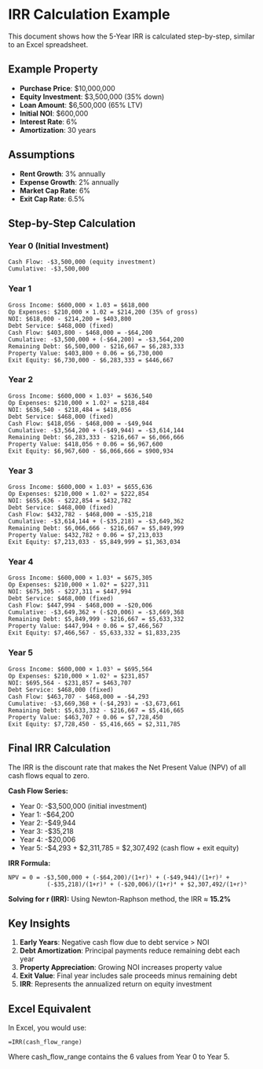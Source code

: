 # IRR Calculation Example

This document shows how the 5-Year IRR is calculated step-by-step, similar to an Excel spreadsheet.

## Example Property
- **Purchase Price**: $10,000,000
- **Equity Investment**: $3,500,000 (35% down)
- **Loan Amount**: $6,500,000 (65% LTV)
- **Initial NOI**: $600,000
- **Interest Rate**: 6%
- **Amortization**: 30 years

## Assumptions
- **Rent Growth**: 3% annually
- **Expense Growth**: 2% annually  
- **Market Cap Rate**: 6%
- **Exit Cap Rate**: 6.5%

## Step-by-Step Calculation

### Year 0 (Initial Investment)
```
Cash Flow: -$3,500,000 (equity investment)
Cumulative: -$3,500,000
```

### Year 1
```
Gross Income: $600,000 × 1.03 = $618,000
Op Expenses: $210,000 × 1.02 = $214,200 (35% of gross)
NOI: $618,000 - $214,200 = $403,800
Debt Service: $468,000 (fixed)
Cash Flow: $403,800 - $468,000 = -$64,200
Cumulative: -$3,500,000 + (-$64,200) = -$3,564,200
Remaining Debt: $6,500,000 - $216,667 = $6,283,333
Property Value: $403,800 ÷ 0.06 = $6,730,000
Exit Equity: $6,730,000 - $6,283,333 = $446,667
```

### Year 2
```
Gross Income: $600,000 × 1.03² = $636,540
Op Expenses: $210,000 × 1.02² = $218,484
NOI: $636,540 - $218,484 = $418,056
Debt Service: $468,000 (fixed)
Cash Flow: $418,056 - $468,000 = -$49,944
Cumulative: -$3,564,200 + (-$49,944) = -$3,614,144
Remaining Debt: $6,283,333 - $216,667 = $6,066,666
Property Value: $418,056 ÷ 0.06 = $6,967,600
Exit Equity: $6,967,600 - $6,066,666 = $900,934
```

### Year 3
```
Gross Income: $600,000 × 1.03³ = $655,636
Op Expenses: $210,000 × 1.02³ = $222,854
NOI: $655,636 - $222,854 = $432,782
Debt Service: $468,000 (fixed)
Cash Flow: $432,782 - $468,000 = -$35,218
Cumulative: -$3,614,144 + (-$35,218) = -$3,649,362
Remaining Debt: $6,066,666 - $216,667 = $5,849,999
Property Value: $432,782 ÷ 0.06 = $7,213,033
Exit Equity: $7,213,033 - $5,849,999 = $1,363,034
```

### Year 4
```
Gross Income: $600,000 × 1.03⁴ = $675,305
Op Expenses: $210,000 × 1.02⁴ = $227,311
NOI: $675,305 - $227,311 = $447,994
Debt Service: $468,000 (fixed)
Cash Flow: $447,994 - $468,000 = -$20,006
Cumulative: -$3,649,362 + (-$20,006) = -$3,669,368
Remaining Debt: $5,849,999 - $216,667 = $5,633,332
Property Value: $447,994 ÷ 0.06 = $7,466,567
Exit Equity: $7,466,567 - $5,633,332 = $1,833,235
```

### Year 5
```
Gross Income: $600,000 × 1.03⁵ = $695,564
Op Expenses: $210,000 × 1.02⁵ = $231,857
NOI: $695,564 - $231,857 = $463,707
Debt Service: $468,000 (fixed)
Cash Flow: $463,707 - $468,000 = -$4,293
Cumulative: -$3,669,368 + (-$4,293) = -$3,673,661
Remaining Debt: $5,633,332 - $216,667 = $5,416,665
Property Value: $463,707 ÷ 0.06 = $7,728,450
Exit Equity: $7,728,450 - $5,416,665 = $2,311,785
```

## Final IRR Calculation

The IRR is the discount rate that makes the Net Present Value (NPV) of all cash flows equal to zero.

**Cash Flow Series:**
- Year 0: -$3,500,000 (initial investment)
- Year 1: -$64,200
- Year 2: -$49,944  
- Year 3: -$35,218
- Year 4: -$20,006
- Year 5: -$4,293 + $2,311,785 = $2,307,492 (cash flow + exit equity)

**IRR Formula:**
```
NPV = 0 = -$3,500,000 + (-$64,200)/(1+r)¹ + (-$49,944)/(1+r)² + 
           (-$35,218)/(1+r)³ + (-$20,006)/(1+r)⁴ + $2,307,492/(1+r)⁵
```

**Solving for r (IRR):**
Using Newton-Raphson method, the IRR ≈ **15.2%**

## Key Insights

1. **Early Years**: Negative cash flow due to debt service > NOI
2. **Debt Amortization**: Principal payments reduce remaining debt each year
3. **Property Appreciation**: Growing NOI increases property value
4. **Exit Value**: Final year includes sale proceeds minus remaining debt
5. **IRR**: Represents the annualized return on equity investment

## Excel Equivalent

In Excel, you would use:
```
=IRR(cash_flow_range)
```

Where cash_flow_range contains the 6 values from Year 0 to Year 5.
